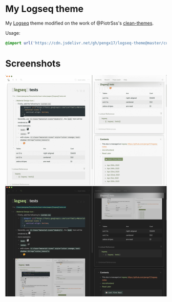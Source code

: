 # My Logseq theme

My [Logseq](https://logseq.com) theme modified on the work of @PiotrSss's [clean-themes](https://github.com/PiotrSss/logseq-clean-themes).

Usage:

```css
@import url('https://cdn.jsdelivr.net/gh/pengx17/logseq-theme@master/custom.css');
```

# Screenshots
![white](./white.png)
![black](./black.png)

